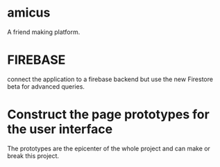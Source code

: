# amicus
A friend making platform.

# FIREBASE
connect the application to a firebase backend but use the new Firestore beta for advanced queries.

# Construct the page prototypes for the user interface 
The prototypes are the epicenter of the whole project and can make or break this project.
